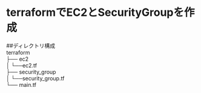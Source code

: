 # terraformでEC2とSecurityGroupを作成  

##ディレクトリ構成  
terraform    
├── ec2  
│   └──ec2.tf  
├── security_group  
│   └──security_group.tf  
└── main.tf  
  
